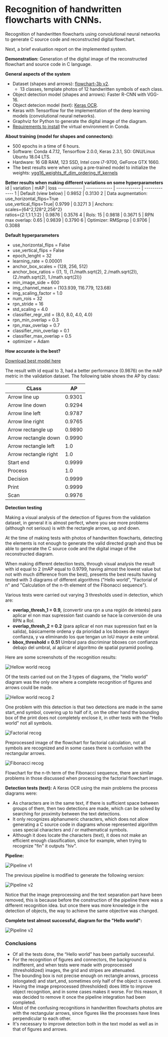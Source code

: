# Recognition of handwritten flowcharts with CNNs.
Recognition of handwritten flowcharts using convolutional neural networks to generate C source code and reconstructed digital flowchart.

Next, a brief evaluation report on the implemented system.

**Demonstration:** Generation of the digital image of the reconstructed flowchart and source code in C language.

**General aspects of the system**
* Dataset (shapes and arrows): [flowchart-3b v2](https://mega.nz/file/ce43iDSb#x4n6WiWK3HBEXdXu8YYEEObi92EwsNOlboDNrkmVEaY).
  - 13 classes, template photos of 12 handwritten symbols of each class.
* Object detection model (shapes and arrows): Faster R-CNN with VGG-16.
* Object detecion model (text): [Keras OCR](https://pypi.org/project/keras-ocr/).
* Keras with Tensorflow for the implementation of the deep learning models (convolutional neural networks).
* Graphviz for Python to generate the digital image of the diagram.
* [Requirements to install](https://drive.google.com/file/d/15uwCCZs8yFWHcfRW3c-Oh8RQjerPDWil/view?usp=sharing) the virtual environment in Conda.

**About training (model for shapes and connectors):**
- 500 epochs in a time of 6 hours.
- Software: Conda 4.7.12, Tensorflow 2.0.0, Keras 2.3.1, SO: GNU/Linux Ubuntu 18.04 LTS.
- Hardware: 16 GB RAM, 123 SSD, Intel core  i7-9700, GeForce GTX 1660.
- The best results were when using a pre-trained model to initialize the weights: [vgg16_weights_tf_dim_ordering_tf_kernels](https://github.com/fchollet/deep-learning-models/releases)

**Better results when making different variations on some hyperparameters**
id | variation | mAP | loss
------------ | ------------- | ------------ | -------------
1 | Default (view below) | 0.9852 | 0.3130
2 | Data augmentation: <br>use_horizontal_flips=True <br>use_vertical_flips=True| 0.9799 | 0.3271
3 | Anchors: <br>scales={64^2,128^2,256^2}<br>ratios={2:1,1:1,1:2} | 0.9876 | 0.3576
4 | RoIs: 15 | 0.9818 | 0.3671
5 | RPN max overlap: 0.65 | 0.9839 | 0.3790
6 | Optimizer: RMSprop | 0.9706 | 0.3088

**Default hyperparameters**
- use_horizontal_flips = False
- use_vertical_flips = False
- epoch_lenght = 32
- learning_rate = 0.00001
- anchor_box_scales = (128, 256, 512)
- anchor_box_ratios = {(1, 1), (1./math.sqrt(2), 2./math.sqrt(2)), (2./math.sqrt(2), 1./math.sqrt(2))}
- min_image_side = 600
- img_channel_mean = (103.939, 116.779, 123.68)
- img_scaling_factor = 1.0
- num_rois = 32
- rpn_stride = 16
- std_scaling = 4.0
- classifier_regr_std = (8.0, 8.0, 4.0, 4.0)
- rpn_min_overlap = 0.3
- rpn_max_overlap = 0.7
- classifier_min_overlap = 0.1
- classifier_max_overlap = 0.5
- optimizer =  Adam

**How accurate is the best?**

[Download best model here](https://drive.google.com/open?id=1vqM2mkwkp9tNKybGvLD_LxCi01MzJufx)

The result with id equal to 3, had a better performance (0.9876) on the mAP metric in the validation dataset. The following table shows the AP by class:

CLass | AP
------------ | -------------
Arrow line up | 0.9301
Arrow line down | 0.9294
Arrow line left | 0.9787
Arrow line right | 0.9765
Arrow rectangle up | 0.9890
Arrow rectangle down | 0.9990
Arrow rectangle left | 1.0
Arrow rectangle right | 1.0
Start end | 0.9999
Process | 1.0
Decision | 0.9999
Print | 0.9999
Scan | 0.9976

**Detection testing**

Making a visual analysis of the detection of figures from the validation dataset, in general it is almost perfect, where you see more problems (although not serious) is with the rectangle arrows, up and down.

At the time of making tests with photos of handwritten flowcharts, detecting the elements is not enough to generate the valid directed graph and thus be able to generate the C source code and the digital image of the reconstructed diagram.

When making different detection tests, through visual analysis the result with id equal to 2 (mAP equal to 0.9799, having almost the lowest value but not with much difference from the best), presents the best results having tested with 3 diagrams of different algorithms ("Hello world", "Factorial of n" and "Calculation of the n-th element of the Fibonacci sequence").

Various tests were carried out varying 3 thresholds used in detection, which are:

- **overlap_thresh_1 = 0.9,** (convertir una rpn a una región de interés) para aplicar el non max supression fast cuando se hace la conversión de una RPN a RoI.
- **overlap_thresh_2 = 0.2** (para aplicar el non max supression fast en la salida), básicamente ordena y da prioridad a los bboxes de mayor confianza, y va eliminando los que tengan un IoU mayor a este umbral.
- **bbox_threshold = 0.51** Umbral para discriminar bboxes con confianza debajo del umbral, al aplicar el algoritmo de spatial pyramid pooling.

Here are some screenshots of the recognition results:

![Hellow world recog](Images/results_v1.0/hello_world_recog.jpg)

Of the tests carried out on the 3 types of diagrams, the "Hello world" diagram was the only one where a complete recognition of figures and arrows could be made.

![Hellow world recog 2](Images/results_v1.0/hello_world_recog2.jpg)

One problem with this detection is that two detections are made in the same start_end symbol, covering up to half of it, on the other hand the bounding box of the print does not completely enclose it, in other tests with the "Hello world" not all symbols.

![Factorial recog](Images/results_v1.0/factorial_recog.jpg)

Preprocessed image of the flowchart for factorial calculation, not all symbols are recognized and in some cases there is confusion with the rectangular arrows.

![Fibonacci recog](Images/results_v1.0/fibo_recog.jpg)

Flowchart for the n-th term of the Fibonacci sequence, there are similar problems in those discussed when processing the factorial flowchart image.

**Detection tests (text):**
A Keras OCR using the main problems the process diagrams were:
- As characters are in the same text, if there is sufficient space between groups of them, then two detections are made, which can be solved by searching for proximity between the text detections.
- It only recognizes alphanumeric characters, which does not allow generating a C source code in diagrams whose represented algorithm uses special characters and / or mathematical symbols.
- Although it does locate the characters (text), it does not make an efficient enough classification, since for example, when trying to recognize "fin" it outputs "hiv".

**Pipeline:**

![Pipeline v1](Images/results_v1.0/pipeline.png)

The previous pipeline is modified to generate the following version:

![Pipeline v2](Images/results_v1.0/pipeline_v2.png)

Notice that the image preprocessing and the text separation part have been removed, this is because before the construction of the pipeline there was a different recognition idea. but once there was more knowledge in the detection of objects, the way to achieve the same objective was changed.

**Complete test almost successful, diagram for the "Hello world":**

![Pipeline v2](Images/results_v1.0/complete_hello_world.png)

### Conclusions
* Of all the tests done, the “Hello world” has been partially successful.
* For the recognition of figures and connectors, the background is indifferent, and when tests were made with proprocessed (thresholdized) images, the grid and stripes are attenuated.
* The bounding box is not precise enough on rectangle arrows, process (elongated) and start_end, sometimes only half of the object is covered.
* Having the image preprocessed (thresholded) does little to improve object recognition, and in some cases makes it worse. For this reason, it was decided to remove it once the pipeline integration had been completed.
* Most of the confusing recognitions in handwritten flowcharts photos are with the rectangular arrows, since figures like the processes have lines perpendicular to each other.
* It's necessary to improve detection both in the text model as well as in that of figures and arrows.
